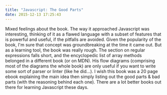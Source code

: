 ```yaml
---
title: "Javascript: The Good Parts"
date: 2015-12-13 17:25:43
---
```


Mixed feelings about the book. The way it approached Javascript was interesting, thinking of it as a flawed language with a subset of features that is powerful and useful, if the pitfalls are avoided. Given the popularity of the book, I'm sure that concept was groundbreaking at the time it came out. But as a learning tool, the book was really rough. The section on regular expressions falls short, and the encyclopedic list of array methods belonged in a different book (or on MDN). His flow diagrams (comprising most of the diagrams the whole book) are only useful if you want to write some sort of parser or linter (like he did...). I wish this book was a 20 page ebook explaining the main idea then simply listing out the good parts & bad parts (with the reasoning behind each one). There are a lot better books out there for learning Javascript these days.
